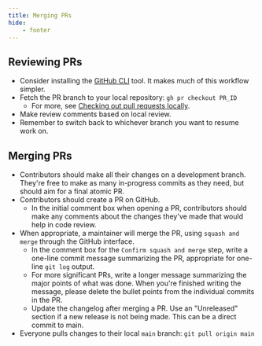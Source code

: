 ```yaml
---
title: Merging PRs
hide:
    - footer
---
```


Reviewing PRs
---

- Consider installing the [GitHub CLI](https://cli.github.com) tool. It makes much of this workflow simpler.
- Fetch the PR branch to your local repository: `gh pr checkout PR_ID`
    - For more, see [Checking out pull requests locally](https://docs.github.com/en/pull-requests/collaborating-with-pull-requests/reviewing-changes-in-pull-requests/checking-out-pull-requests-locally).
- Make review comments based on local review.
- Remember to switch back to whichever branch you want to resume work on.

Merging PRs
---

- Contributors should make all their changes on a development branch. They're free to make as many in-progress commits as they need, but should aim for a final atomic PR.
- Contributors should create a PR on GitHub.
    - In the initial comment box when opening a PR, contributors should make any comments about the changes they've made that would help in code review.
- When appropriate, a maintainer will merge the PR, using `squash and merge` through the GitHub interface.
    - In the comment box for the `Confirm squash and merge` step, write a one-line commit message summarizing the PR, appropriate for one-line `git log` output.
    - For more significant PRs, write a longer message summarizing the major points of what was done. When you're finished writing the message, please delete the bullet points from the individual commits in the PR.
    - Update the changelog after merging a PR. Use an "Unreleased" section if a new release is not being made. This can be a direct commit to main.
- Everyone pulls changes to their local `main` branch: `git pull origin main`
